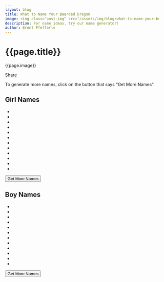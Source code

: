 ```yaml
---
layout: blog
title: What to Name Your Bearded Dragon
image: <img class="post-img" src="/assets/img/blog/what-to-name-your-bearded-dragon.jpg" alt="Picture of a Bearded Dragon.">
description: For name ideas, try our name generator!
author: Brent Pfefferle
---
```


<!--Show More-->

# {{page.title}}
{{page.image}}

<div class="fb-share-button" data-href="http://www.beardeddragonowners.com/2020/04/28/what-to-name-your-bearded-dragon.html" data-layout="button_count" data-size="large"><a target="_blank" href="https://www.facebook.com/sharer/sharer.php?u=http%3A%2F%2Fwww.beardeddragonowners.com%2F2020%2F04%2F28%2Fwhat-to-name-your-bearded-dragon.html&amp;src=sdkpreparse" class="fb-xfbml-parse-ignore">Share</a></div>

To generate more names, click on the button that says "Get More Names". 

<div class="list-of-female-names">
    <h2>Girl Names</h2>
    <ul>
        <li class="li-female-name"></li>
        <li class="li-female-name"></li>
        <li class="li-female-name"></li>
        <li class="li-female-name"></li>
        <li class="li-female-name"></li>
        <li class="li-female-name"></li>
        <li class="li-female-name"></li>
        <li class="li-female-name"></li>
        <li class="li-female-name"></li>
        <li class="li-female-name"></li>
        <li class="li-female-name"></li>
        <li class="li-female-name"></li>
    </ul>
    <button id="btnFemaleNames">Get More Names</button>
</div>

<div class="list-of-male-names">
    <h2>Boy Names</h2>
    <ul>
        <li class="li-male-name"></li>
        <li class="li-male-name"></li>
        <li class="li-male-name"></li>
        <li class="li-male-name"></li>
        <li class="li-male-name"></li>
        <li class="li-male-name"></li>
        <li class="li-male-name"></li>
        <li class="li-male-name"></li>
        <li class="li-male-name"></li>
        <li class="li-male-name"></li>
        <li class="li-male-name"></li>
        <li class="li-male-name"></li>
    </ul>
    <button id="btnMaleNames">Get More Names</button>
</div>

<script src="/assets/js/name-generator.js"></script>